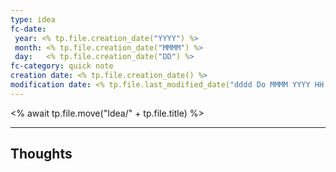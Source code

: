 ```yaml
---
type: idea
fc-date: 
 year: <% tp.file.creation_date("YYYY") %>
 month: <% tp.file.creation_date("MMMM") %>
 day:   <% tp.file.creation_date("DD") %>
fc-category: quick note
creation date: <% tp.file.creation_date() %>
modification date: <% tp.file.last_modified_date("dddd Do MMMM YYYY HH:mm:ss") %>
---
```

<% await tp.file.move("Idea/" + tp.file.title) %>
_____
## Thoughts


